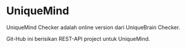 # UniqueMind

UniqueMind Checker adalah online version dari UniqueBrain Checker.

Git-Hub ini berisikan REST-API project untuk UniqueMind.
